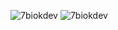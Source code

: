 ![7biokdev](https://github.com/7biok/7biok/blob/main/0043044fd8e3c55c584ddaf0c9c134e2.gif)
![7biokdev](https://github.com/7biok/7biok/blob/main/standard.gif)
